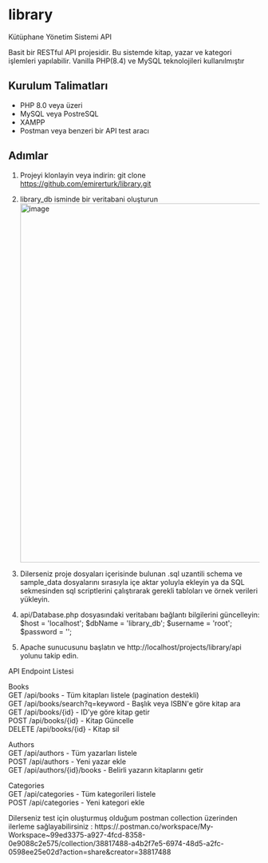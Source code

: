 # library
Kütüphane Yönetim Sistemi API

Basit bir RESTful API projesidir. Bu sistemde kitap, yazar ve kategori işlemleri yapılabilir. Vanilla PHP(8.4) ve MySQL teknolojileri kullanılmıştır

## Kurulum Talimatları
- PHP 8.0 veya üzeri
- MySQL veya PostreSQL
- XAMPP
- Postman veya benzeri bir API test aracı

## Adımlar
1. Projeyi klonlayin veya indirin: git clone https://github.com/emirerturk/library.git

2. library_db isminde bir veritabani oluşturun
 <img width="719" alt="image" src="https://github.com/user-attachments/assets/46be9c5e-5c00-4294-ab73-40b601ab0444" /> <br>
3. Dilerseniz proje dosyaları içerisinde bulunan .sql uzantili schema ve sample_data dosyalarını sırasıyla içe aktar yoluyla ekleyin
    ya da
    SQL sekmesinden sql scriptlerini çalıştırarak gerekli tabloları ve örnek verileri yükleyin.
   
4. api/Database.php dosyasındaki veritabanı bağlantı bilgilerini güncelleyin:
  $host = 'localhost';
  $dbName = 'library_db';
  $username = 'root';
  $password = '';

5. Apache sunucusunu başlatın ve http://localhost/projects/library/api yolunu takip edin.

API Endpoint Listesi

Books <br>
  GET /api/books - Tüm kitapları listele (pagination destekli) <br>
  GET /api/books/search?q=keyword - Başlık veya ISBN'e göre kitap ara <br>
  GET /api/books/{id} - ID'ye göre kitap getir <br>
  POST /api/books/{id} - Kitap Güncelle <br>
  DELETE /api/books/{id} - Kitap sil <br>

Authors <br>
  GET /api/authors - Tüm yazarları listele <br>
  POST /api/authors - Yeni yazar ekle <br>
  GET /api/authors/{id}/books - Belirli yazarın kitaplarını getir <br>

Categories <br>
  GET /api/categories - Tüm kategorileri listele <br>
  POST /api/categories - Yeni kategori ekle <br>

  Dilerseniz test için oluşturmuş olduğum postman collection üzerinden ilerleme sağlayabilirsiniz : https://.postman.co/workspace/My-Workspace~99ed3375-a927-4fcd-8358-0e9088c2e575/collection/38817488-a4b2f7e5-6974-48d5-a2fc-0598ee25e02d?action=share&creator=38817488 <br>
